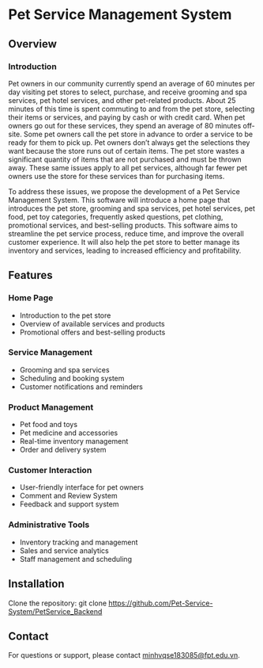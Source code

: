 # Pet Service Management System

## Overview

### Introduction

Pet owners in our community currently spend an average of 60 minutes per day visiting pet stores to select, purchase, and receive grooming and spa services, pet hotel services, and other pet-related products. About 25 minutes of this time is spent commuting to and from the pet store, selecting their items or services, and paying by cash or with credit card. When pet owners go out for these services, they spend an average of 80 minutes off-site. Some pet owners call the pet store in advance to order a service to be ready for them to pick up. Pet owners don’t always get the selections they want because the store runs out of certain items. The pet store wastes a significant quantity of items that are not purchased and must be thrown away. These same issues apply to all pet services, although far fewer pet owners use the store for these services than for purchasing items.

To address these issues, we propose the development of a Pet Service Management System. This software will introduce a home page that introduces the pet store, grooming and spa services, pet hotel services, pet food, pet toy categories, frequently asked questions, pet clothing, promotional services, and best-selling products. This software aims to streamline the pet service process, reduce time, and improve the overall customer experience. It will also help the pet store to better manage its inventory and services, leading to increased efficiency and profitability.

## Features

### Home Page
- Introduction to the pet store
- Overview of available services and products
- Promotional offers and best-selling products

### Service Management
- Grooming and spa services
- Scheduling and booking system
- Customer notifications and reminders

### Product Management
- Pet food and toys
- Pet medicine and accessories
- Real-time inventory management
- Order and delivery system

### Customer Interaction
- User-friendly interface for pet owners
- Comment and Review System
- Feedback and support system

### Administrative Tools
- Inventory tracking and management
- Sales and service analytics
- Staff management and scheduling

## Installation

Clone the repository:
git clone https://github.com/Pet-Service-System/PetService_Backend

## Contact 
For questions or support, please contact minhvqse183085@fpt.edu.vn.
